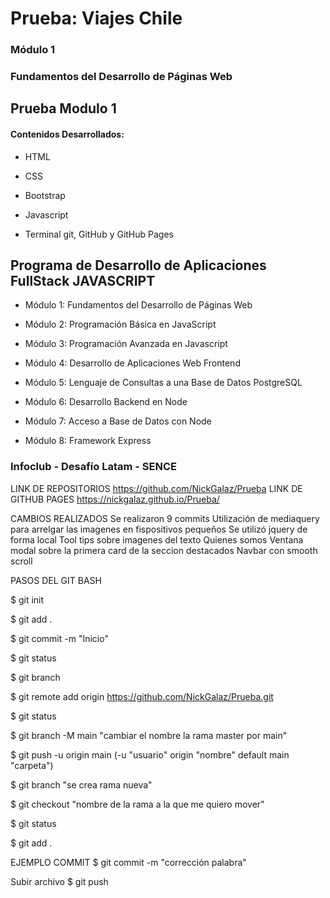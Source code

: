 # Prueba: Viajes Chile 

### Módulo 1
### Fundamentos del Desarrollo de Páginas Web

## Prueba Modulo 1

#### Contenidos Desarrollados:

- HTML

- CSS

- Bootstrap

- Javascript

- Terminal git, GitHub y GitHub Pages

## Programa de Desarrollo de Aplicaciones FullStack JAVASCRIPT

- Módulo 1: Fundamentos del Desarrollo de Páginas Web

- Módulo 2: Programación Básica en JavaScript

- Módulo 3: Programación Avanzada en Javascript

- Módulo 4: Desarrollo de Aplicaciones Web Frontend

- Módulo 5: Lenguaje de Consultas a una Base de Datos PostgreSQL

- Módulo 6: Desarrollo Backend en Node

- Módulo 7: Acceso a Base de Datos con Node

- Módulo 8: Framework Express


### Infoclub - Desafío Latam - SENCE



LINK DE REPOSITORIOS
https://github.com/NickGalaz/Prueba
LINK DE GITHUB PAGES
https://nickgalaz.github.io/Prueba/

CAMBIOS REALIZADOS
Se realizaron 9 commits
Utilización de mediaquery para arrelgar las imagenes en fispositivos pequeños
Se utilizó jquery de forma local
Tool tips sobre imagenes del texto Quienes somos
Ventana modal sobre la primera card de la seccion destacados
Navbar con smooth scroll

PASOS DEL GIT BASH

$ git init

$ git add .

$ git commit -m "Inicio"

$ git status

$ git branch

$ git remote add origin https://github.com/NickGalaz/Prueba.git

$ git status

$ git branch -M main "cambiar el nombre la rama master por main"

$ git push -u origin main (-u "usuario" origin "nombre" default main "carpeta")

$ git branch "se crea rama nueva"

$ git checkout "nombre de la rama a la que me quiero mover"

$ git status

$ git add .

EJEMPLO COMMIT
$ git commit -m "corrección palabra"

Subir archivo
$ git push
